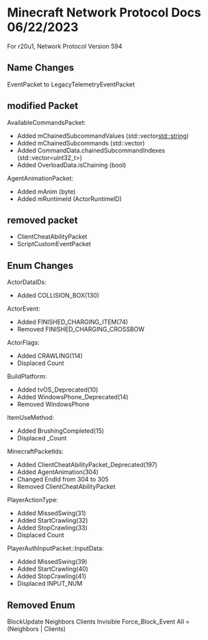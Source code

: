 # Minecraft Network Protocol Docs 06/22/2023
For r20u1, Network Protocol Version 594

## Name Changes
EventPacket to LegacyTelemetryEventPacket

## modified Packet
AvailableCommandsPacket:
* Added mChainedSubcommandValues (std::vector<std::string>)
* Added mChainedSubcommands (std::vector<ChainedSubcommandData>)
* Added CommandData.chainedSubcommandIndexes (std::vector<uint32_t>)
* Added OverloadData.isChaining (bool)

AgentAnimationPacket:
* Added mAnim (byte)
* Added mRuntimeId (ActorRuntimeID)

## removed packet
* ClientCheatAbilityPacket
* ScriptCustomEventPacket

## Enum Changes
ActorDataIDs:
* Added COLLISION_BOX(130)

ActorEvent:
* Added FINISHED_CHARGING_ITEM(74)
* Removed FINISHED_CHARGING_CROSSBOW

ActorFlags:
* Added CRAWLING(114)
* Displaced Count

BuildPlatform:
* Added tvOS_Deprecated(10)
* Added WindowsPhone_Deprecated(14)
* Removed WindowsPhone

ItemUseMethod:
* Added BrushingCompleted(15)
* Displaced _Count

MinecraftPacketIds:
* Added ClientCheatAbilityPacket_Deprecated(197)
* Added AgentAnimation(304)
* Changed EndId from 304 to 305
* Removed ClientCheatAbilityPacket

PlayerActionType:
* Added MissedSwing(31)
* Added StartCrawling(32)
* Added StopCrawling(33)
* Displaced Count

PlayerAuthInputPacket::InputData:
* Added MissedSwing(39)
* Added StartCrawling(40)
* Added StopCrawling(41)
* Displaced INPUT_NUM

## Removed Enum
BlockUpdate
  Neighbors 
  Clients 
  Invisible 
  Force_Block_Event 
  All = (Neighbors | Clients)